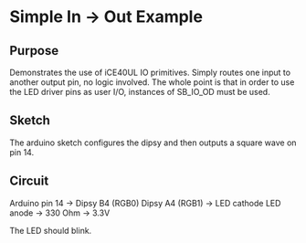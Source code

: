 # Simple In -> Out Example

## Purpose
Demonstrates the use of iCE40UL IO primitives. Simply routes one input to another output pin, no logic involved. The whole point is that in order to use the LED driver pins as user I/O, instances of SB\_IO\_OD must be used.

## Sketch
The arduino sketch configures the  dipsy and then outputs a square wave on pin 14.

## Circuit
Arduino pin 14 -> Dipsy B4 (RGB0)
Dipsy A4 (RGB1) -> LED cathode
LED anode -> 330 Ohm -> 3.3V

The LED should blink.
